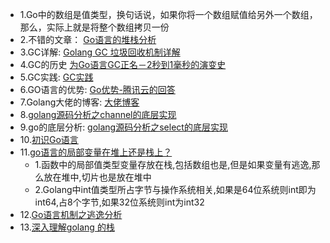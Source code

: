 - 1.Go中的数组是值类型，换句话说，如果你将一个数组赋值给另外一个数组，那么，实际上就是将整个数组拷贝一份
- 2.不错的文章： [Go语言的堆栈分析](https://www.cnblogs.com/zeeman/p/4291499.html)
- 3.GC详解: [Golang GC 垃圾回收机制详解](https://blog.csdn.net/u010649766/article/details/80582153)
- 4.GC的历史 [为Go语言GC正名－2秒到1毫秒的演变史 ](https://studygolang.com/articles/7516)
- 5.GC实践: [GC实践](https://www.zhihu.com/question/21615032)
- 6.GO语言的优势: [Go优势-腾讯云的回答](https://www.zhihu.com/question/21409296/answer/421089971)
- 7.Golang大佬的博客: [大佬博客](http://legendtkl.com/categories/golang/)
- 8.[golang源码分析之channel的底层实现](https://blog.csdn.net/qq_25870633/article/details/83388952)
- 9.go的底层分析: [golang源码分析之select的底层实现](https://blog.csdn.net/qq_25870633/article/details/83339538)
- 10.[初识Go语言](https://www.cnblogs.com/yinzhengjie/p/10141098.html)
- 11.[go语言的局部变量在堆上还是栈上？](https://www.cnblogs.com/howo/p/9417927.html)
    - 1.函数中的局部值类型变量存放在栈,包括数组也是,但是如果变量有逃逸,那么放在堆中,切片也是放在堆中
    - 2.Golang中int值类型所占字节与操作系统相关,如果是64位系统则int即为int64,占8个字节,如果32位系统则int为int32
- 12.[Go语言机制之逃逸分析](https://studygolang.com/articles/12444)
- 13.[深入理解golang 的栈](https://www.jianshu.com/p/7ec9acca6480)